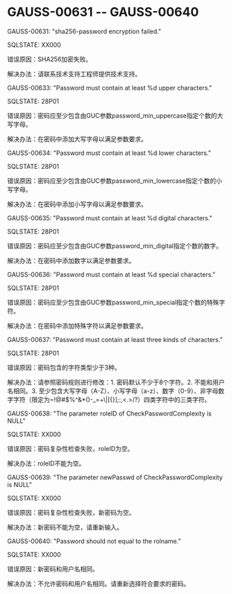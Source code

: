 # GAUSS-00631 -- GAUSS-00640

GAUSS-00631: "sha256-password encryption failed."

SQLSTATE: XX000

错误原因：SHA256加密失败。

解决办法：请联系技术支持工程师提供技术支持。

GAUSS-00633: "Password must contain at least %d upper characters."

SQLSTATE: 28P01

错误原因：密码应至少包含由GUC参数password\_min\_uppercase指定个数的大写字母。

解决办法：在密码中添加大写字母以满足参数要求。

GAUSS-00634: "Password must contain at least %d lower characters."

SQLSTATE: 28P01

错误原因：密码应至少包含由GUC参数password\_min\_lowercase指定个数的小写字母。

解决办法：在密码中添加小写字母以满足参数要求。

GAUSS-00635: "Password must contain at least %d digital characters."

SQLSTATE: 28P01

错误原因：密码应至少包含由GUC参数password\_min\_digital指定个数的数字。

解决办法：在密码中添加数字以满足参数要求。

GAUSS-00636: "Password must contain at least %d special characters."

SQLSTATE: 28P01

错误原因：密码应至少包含由GUC参数password\_min\_special指定个数的特殊字符。

解决办法：在密码中添加特殊字符以满足参数要求。

GAUSS-00637: "Password must contain at least three kinds of characters."

SQLSTATE: 28P01

错误原因：密码包含的字符类型少于3种。

解决办法：请参照密码规则进行修改：1. 密码默认不少于8个字符。2. 不能和用户名相同。3. 至少包含大写字母（A-Z）、小写字母（a-z）、数字（0-9）、非字母数字字符（限定为\~!@\#$%^&\*\(\)-\_=+\\|\[\{\}\];:,<.\>/?）四类字符中的三类字符。

GAUSS-00638: "The parameter roleID of CheckPasswordComplexity is NULL"

SQLSTATE: XX000

错误原因：密码复杂性检查失败，roleID为空。

解决办法：roleID不能为空。

GAUSS-00639: "The parameter newPasswd of CheckPasswordComplexity is NULL"

SQLSTATE: XX000

错误原因：密码复杂性检查失败，新密码为空。

解决办法：新密码不能为空，请重新输入。

GAUSS-00640: "Password should not equal to the rolname."

SQLSTATE: XX000

错误原因：新密码和用户名相同。

解决办法：不允许密码和用户名相同。请重新选择符合要求的密码。
